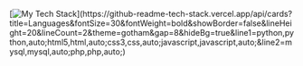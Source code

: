 [![My Tech Stack](https://github-readme-tech-stack.vercel.app/api/cards?title=Languages&fontSize=30&fontWeight=bold&showBorder=false&lineHeight=20&lineCount=2&theme=gotham&gap=8&hideBg=true&line1=python,python,auto;html5,html,auto;css3,css,auto;javascript,javascript,auto;&line2=mysql,mysql,auto;php,php,auto;)](https://github-readme-tech-stack.vercel.app/api/cards?title=Languages&fontSize=30&fontWeight=bold&showBorder=false&lineHeight=20&lineCount=2&theme=gotham&gap=8&hideBg=true&line1=python,python,auto;html5,html,auto;css3,css,auto;javascript,javascript,auto;&line2=mysql,mysql,auto;php,php,auto;)
